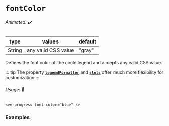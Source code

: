 # `fontColor`

###### Animated: ✔️

| type   | values                      | default |
|--------|-----------------------------|---------|
| String | any valid CSS value         | "gray"  |

Defines the font color of the circle legend and accepts any valid CSS value.

::: tip
The property **[`legendFormatter`](./legendFormatter.md)** and **[`slots`](../slots.md)** offer much more flexibility for customization
:::

###### Usage: 📜

```vue
<ve-progress font-color="blue" />
```

### Examples

<example-container >
<template #default="{ loading, progress, slider, noData, determinate }">
  <v-e-p :progress="progress" :loading="loading" :no-data="noData" :determinate="determinate" font-color="blue"></v-e-p>
  <v-e-p :progress="progress" :loading="loading" :no-data="noData" :determinate="determinate" font-color="#7B68EE"></v-e-p>
  <v-e-p :progress="progress" :loading="loading" :no-data="noData" :determinate="determinate" font-color="DarkSalmon"></v-e-p>
</template>
<template #code="{ progress }">
<CodeGroup>
<CodeGroupItem >

```vue:no-v-pre
<template>
  <ve-progress :progress="{{ progress }}" font-color="blue" />
</template>
<template>
  <ve-progress :progress="{{ progress }}" font-color="#7B68EE" />
</template>
<template>
  <ve-progress :progress="{{ progress }}" font-color="DarkSalmon" />
</template>
```

</CodeGroupItem>
</CodeGroup>
</template>
</example-container>
